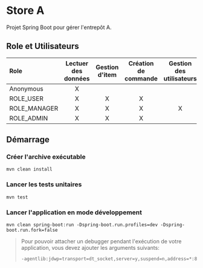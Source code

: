 # Store A
Projet Spring Boot pour gérer l'entrepôt A.

## Role et Utilisateurs

| Role         | Lectuer des données | Gestion d'item | Création de commande | Gestion des utilisateurs | Gestion du système |
|:-------------|:-------------------:|:--------------:|:--------------------:|:------------------------:| :---: |
| Anonymous    |          X          |                |                      |                          | 
| ROLE_USER    |          X          |       X        |          X           |                          |
| ROLE_MANAGER |          X          |       X        |          X           |            X             |
| ROLE_ADMIN   |          X          |       X        |          X           |                          |X

## Démarrage
### Créer l'archive exécutable

```shell
mvn clean install
```

### Lancer les tests unitaires

```shell
mvn test
```


### Lancer l'application en mode développement

```shell
mvn clean spring-boot:run -Dspring-boot.run.profiles=dev -Dspring-boot.run.fork=false
```

> Pour pouvoir attacher un debugger pendant l'exécution de votre application, vous devez ajouter les arguments suivants:
> ```txt
> -agentlib:jdwp=transport=dt_socket,server=y,suspend=n,address=*:8001
> ```
